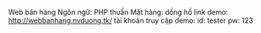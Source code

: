 Web bán hàng
Ngôn ngữ: PHP thuần
Mặt hàng: dồng hồ
link demo: http://webbanhang.nvduong.tk/
tài khoản truy cập demo: 
  id: tester
  pw: 123
